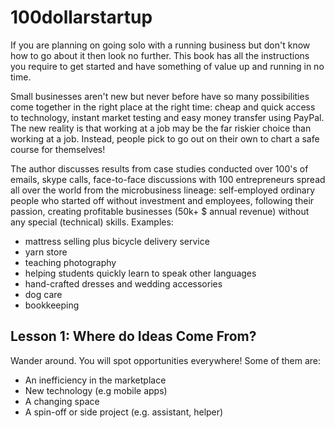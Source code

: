 # 100dollarstartup
If you are planning on going solo with a running business but don't know how to go about it then look no further. This book has all the instructions you require to get started and have something of value up and running in no time.

Small businesses aren't new but never before have so many possibilities come together in the right place at the right time: cheap and quick access to technology, instant market testing and easy money transfer using PayPal. The new reality is that working at a job may be the far riskier choice than working at a job. Instead, people pick to go out on their own to chart a safe course for themselves!

The author discusses results from case studies conducted over 100's of emails, skype calls, face-to-face discussions with 100 entrepreneurs spread all over the world from the microbusiness lineage: self-employed ordinary people who started off without investment and employees, following their passion, creating profitable businesses (50k+ $ annual revenue) without any special (technical) skills. Examples:
* mattress selling plus bicycle delivery service
* yarn store
* teaching photography
* helping students quickly learn to speak other languages
* hand-crafted dresses and wedding accessories
* dog care
* bookkeeping

## Lesson 1: Where do Ideas Come From?
Wander around. You will spot opportunities everywhere! Some of them are:
* An inefficiency in the marketplace
* New technology (e.g mobile apps)
* A changing space
* A spin-off or side project (e.g. assistant, helper)

